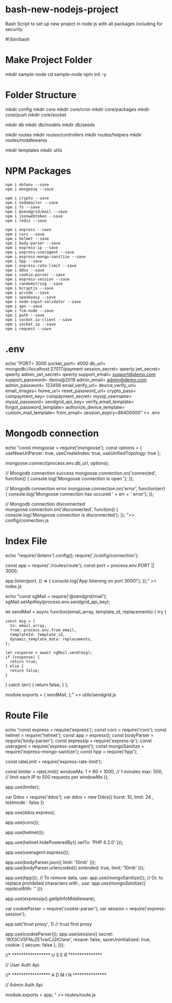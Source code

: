 # bash-new-nodejs-project
Bash Script to set up new project in node js with all packages including for security


#!/bin/bash

# Make Project Folder 

mkdir sample-node 
cd sample-node
npm init -y

# Folder Structure

mkdir config
mkdir core
mkdir core/cron
mkdir core/packages
mkdir core/push
mkdir core/socket

mkdir db
mkdir db/models
mkdir db/seeds

mkdir routes
mkdir routes/controllers
mkdir routes/helpers
mkdir routes/middlewares

mkdir templates
mkdir utils

# NPM Packages

	npm i dotenv --save
	npm i mongoose --save

	npm i crypto --save
	npm i nodemailer --save
	npm i fs --save
	npm i @sendgrid/mail --save
	npm i jsonwebtoken --save
	npm i redis --save

	npm i express --save
	npm i cors --save
	npm i helmet --save
	npm i body-parser --save
	npm i express-ip --save
	npm i express-useragent --save
	npm i express-mongo-sanitize --save
	npm i hpp --save
	npm i express-rate-limit --save
	npm i ddos --save
	npm i cookie-parser --save
	npm i express-session --save
	npm i randomstring --save
	npm i bcryptjs --save
	npm i qrcode --save
	npm i speakeasy --save
	npm i node-input-validator --save
	npm i apn --save
	npm i fcm-node --save
	npm i path --save
	npm i socket.io-client --save
	npm i socket.io --save
	npm i request --save

# .env 

echo "PORT= 3000
socket_port= 4000
db_url= mongodb://localhost:27017/payment
session_secret= qwerty
jwt_secret= qwerty
admin_jwt_secret= qwerty
support_email= support@demo.com
support_password= demo@2019
admin_email= admin@demo.com
admin_password= 123456
email_verify_url= 
device_verify_url= 
email_images= 
home_url= 
reset_password_url= 
crypto_pass= 
coinpayment_key= 
coinpayment_secret= 
mysql_username= 
mysql_password= 
sendgrid_api_key=
verify_email_template=
forgot_password_template=
authorize_device_template=
custom_mail_template=
from_email=
session_expiry=86400000" >> .env

# Mongodb connection

echo "const mongoose = require('mongoose');
const options = { useNewUrlParser: true, useCreateIndex: true, useUnifiedTopology: true };

mongoose.connect(process.env.db_url, options);

// Mongodb connection success
mongoose.connection.on('connected', function() {
  console.log('Mongoose connection is open ');
});

// Mongodb connection error
mongoose.connection.on('error', function(err) {
  console.log('Mongoose connection has occured ' + err + ' error');
});

// Mongodb connection disconnected
mongoose.connection.on('disconnected', function() {
  console.log('Mongoose connection is disconnected');
});
">> config/connection.js

# Index File

echo "require('dotenv').config();
require('./config/connection');

const app = require('./routes/route');
const port = process.env.PORT || 3000;



app.listen(port, () => {
  console.log('App listening on port 3000!');
});" >> index.js

echo "const sgMail = require('@sendgrid/mail');
sgMail.setApiKey(process.env.sendgrid_api_key);

let sendMail = async function(email_array, template_id, replacements) {
  try {

    const msg = {
      to: email_array,
      from: process.env.from_email,
      templateId: template_id,
      dynamic_template_data: replacements,
    };

    let response = await sgMail.send(msg);
    if (response) {
      return true;
    } else {
      return false;
    }
  } catch (err) {
    return false;
  }
};

module.exports = {
  sendMail,
};" >> utils/sendgrid.js


# Route File 

echo "const express = require('express');
const cors = require('cors');
const helmet = require('helmet');
const app = express();
const bodyParser = require('body-parser');
const expressip = require('express-ip');
const useragent = require('express-useragent');
const mongoSanitize = require('express-mongo-sanitize');
const hpp = require('hpp');


const rateLimit = require('express-rate-limit');

const limiter = rateLimit({
  windowMs: 1 * 60 * 1000, // 1 minutes
  max: 500, // limit each IP to 500 requests per windowMs
});

app.use(limiter);

var Ddos = require('ddos');
var ddos = new Ddos({ 
	burst: 10, 
	limit: 24 ,
	testmode : false
})

app.use(ddos.express);


app.use(cors());

app.use(helmet());

app.use(helmet.hidePoweredBy({ setTo: 'PHP 4.2.0' }));

app.use(useragent.express());

app.use(bodyParser.json({ limit: '10mb' }));
app.use(bodyParser.urlencoded({ extended: true, limit: '10mb' }));

app.use(hpp()); 
// To remove data, use:
app.use(mongoSanitize());
// Or, to replace prohibited characters with _, use:
app.use(mongoSanitize({
    replaceWith: '_'
}))

app.use(expressip().getIpInfoMiddleware);


var cookieParser = require('cookie-parser');
var session = require('express-session');

app.set('trust proxy', 1) // trust first proxy

app.use(cookieParser());
app.use(session({
  secret: 'WX3CV5FNuZE1vwCJ2tCIww',
  resave: false,
  saveUninitialized: true,
  cookie: { secure: false },
}));

//* ***************** U S E R ***************

// User Auth Api



//* ***************** A D M I N ***************

// Admin Auth Api



module.exports = app;
" >> routes/route.js
